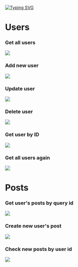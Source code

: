 [![Typing SVG](https://readme-typing-svg.herokuapp.com?color=%2336BCF7&lines=REST+API+Users+and+User's+Posts)](https://git.io/typing-svg)

# Users

### Get all users
![](/assets/img.png)

### Add new user
![](/assets/img_1.png)

### Update user
![](/assets/img_4.png)

### Delete user
![](/assets/img.png)

### Get user by ID
![](/assets/img_2.png)

### Get all users again
![](/assets/img_5.png)

# Posts

### Get user's posts by query id
![](/assets/img_6.png)

### Create new user's post
![](/assets/img_7.png)

### Check new posts by user id
![](/assets/img_8.png)